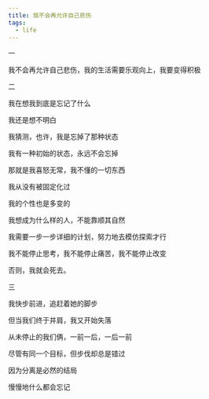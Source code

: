 ```yaml
---
title: 我不会再允许自己悲伤
tags:
  - life
---
```


一

我不会再允许自己悲伤，我的生活需要乐观向上，我要变得积极


二

我在想我到底是忘记了什么

我还是想不明白

我猜测，也许，我是忘掉了那种状态

我有一种初始的状态，永远不会忘掉

那就是我喜怒无常，我不懂的一切东西

我从没有被固定化过

我的个性也是多变的

我想成为什么样的人，不能靠顺其自然

我需要一步一步详细的计划，努力地去模仿探索才行

我不能停止思考，我不能停止痛苦，我不能停止改变

否则，我就会死去。

三

我快步前进，追赶着她的脚步

但当我们终于并肩，我又开始失落

从未停止的我们俩，一前一后，一后一前

尽管有同一个目标，但步伐却总是错过

因为分离是必然的结局

慢慢地什么都会忘记